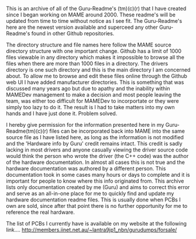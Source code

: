 This is an archive of all of the Guru-Readme's (tm)(c)(r) that I have created since I began working on MAME around 2000. These readme's will be updated from time to time without notice as I see fit. The Guru-Readme's here are the newest version available and superceed any other Guru-Readme's found in other Github repositories.

The directory structure and file names here follow the MAME source directory structure with one important change. Github has a limit of 1000 files viewable in any directory which makes it impossible to browse all the files when there are more than 1000 files in a directory. The drivers directory is one such directory and this is the main directory I am concerned about. To allow me to browse and edit these files online through the Github web UI I have added manufacturer directories. This is something that was discussed many years ago but due to apathy and the inability within MAMEDev management to make a decision and most people leaving the team, was either too difficult for MAMEDev to incorportate or they were simply too lazy to do it. The result is I had to take matters into my own hands and I have just done it. Problem solved.

I hereby give permission for the information presented here in my Guru-Readme(tm)(c)(r) files can be incorporated back into MAME into the same source file as I have listed here, as long as the information is not modified and the 'Hardware info by Guru' credit remains intact. This credit is sadly lacking in most drivers and anyone casually viewing the driver source code would think the person who wrote the driver (the C++ code) was the author of the hardware documentation. In almost all cases this is not true and the hardware documentation was authored by a different person. This documentation took in some cases many hours or days to complete and it is important for people to know where this info originated from. This archive lists only documentation created by me (Guru) and aims to correct this error and serve as an all-in-one place for me to quickly find and update my hardware documentation readme files. This is usually done when PCBs I own are sold, since after that point there is no further opportunity for me to reference the real hardware.

The list of PCBs I currently have is available on my website at the following link....
http://members.iinet.net.au/~lantra9jp1_nbn/gurudumps/forsale/


